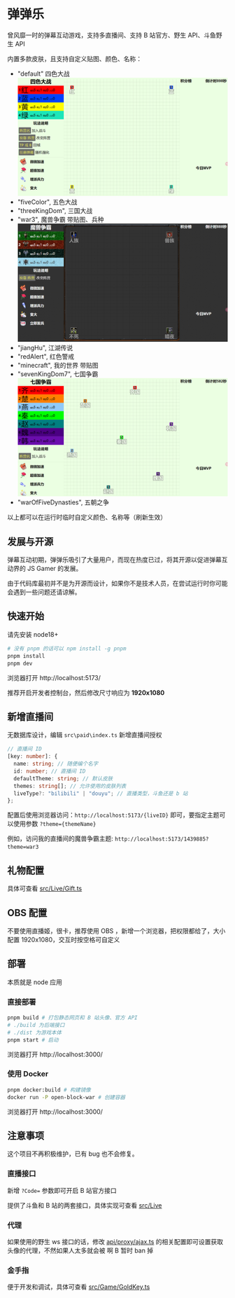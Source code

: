 # 弹弹乐

曾风靡一时的弹幕互动游戏，支持多直播间、支持 B 站官方、野生 API、斗鱼野生 API

内置多款皮肤，且支持自定义贴图、颜色、名称：

- "default" 四色大战
  ![](./assets/default.png)
- "fiveColor", 五色大战
- "threeKingDom", 三国大战
- "war3", 魔兽争霸 带贴图、兵种
  ![](./assets/war3.png)
- "jiangHu", 江湖传说
- "redAlert", 红色警戒
- "minecraft", 我的世界 带贴图
- "sevenKingDom7", 七国争霸
  ![](./assets/7guo.png)
- "warOfFiveDynasties", 五朝之争

以上都可以在运行时临时自定义颜色、名称等（刷新生效）

## 发展与开源

弹幕互动初期，弹弹乐吸引了大量用户，而现在热度已过，将其开源以促进弹幕互动界的 JS Gamer 的发展。

由于代码库最初并不是为开源而设计，如果你不是技术人员，在尝试运行时你可能会遇到一些问题还请谅解。

## 快速开始

请先安装 node18+

```bash
# 没有 pnpm 的话可以 npm install -g pnpm
pnpm install
pnpm dev
```

浏览器打开 http://localhost:5173/

推荐开启开发者控制台，然后修改尺寸响应为 **1920x1080**

## 新增直播间

无数据库设计，编辑 `src\paid\index.ts` 新增直播间授权

```ts
// 直播间 ID
[key: number]: {
  name: string; // 随便编个名字
  id: number; // 直播间 ID
  defaultTheme: string; // 默认皮肤
  themes: string[]; // 允许使用的皮肤列表
  liveType?: "bilibili" | "douyu"; // 直播类型，斗鱼还是 b 站
};
```

配置后使用浏览器访问：`http://localhost:5173/{liveID}` 即可，要指定主题可以使用参数 `?theme={themeName}`

例如，访问我的直播间的魔兽争霸主题: `http://localhost:5173/1439885?theme=war3`

## 礼物配置

具体可查看 [src/Live/Gift.ts](./src/Live/Gift.ts)

## OBS 配置

不要使用直播姬，很卡，推荐使用 OBS ，新增一个浏览器，把权限都给了，大小配置 1920x1080，交互时按空格可自定义

## 部署

本质就是 node 应用

### 直接部署

```bash
pnpm build # 打包静态网页和 B 站头像、官方 API
# ./build 为后端接口
# ./dist 为游戏本体
pnpm start # 启动
```

浏览器打开 http://localhost:3000/

### 使用 Docker

```bash
pnpm docker:build # 构建镜像
docker run -P open-block-war # 创建容器
```
浏览器打开 http://localhost:3000/

## 注意事项

这个项目不再积极维护，已有 bug 也不会修复。

### 直播接口

新增 `?Code=` 参数即可开启 B 站官方接口

提供了斗鱼和 B 站的两套接口，具体实现可查看 [src/Live](./src/Live)

### 代理

如果使用的野生 ws 接口的话，修改 [api/proxy/ajax.ts](api/proxy/ajax.ts) 的相关配置即可设置获取头像的代理，不然如果人太多就会被 啊 B 暂时 ban 掉

### 金手指

便于开发和调试，具体可查看 [src/Game/GoldKey.ts](src/Game/GoldKey.ts)
